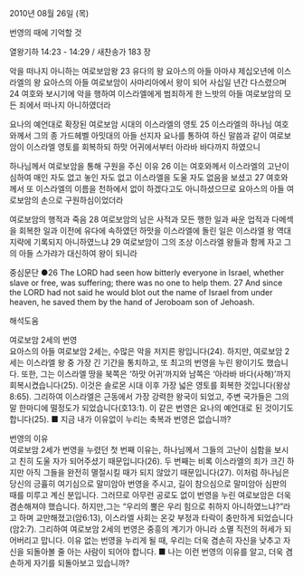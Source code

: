 2010년 08월 26일 (목)

번영의 때에 기억할 것



열왕기하 14:23 - 14:29 / 새찬송가 183 장


악을 떠나지 아니하는 여로보암왕
23 유다의 왕 요아스의 아들 아마샤 제십오년에 이스라엘의 왕 요아스의 아들 여로보암이 사마리아에서 왕이 되어 사십일 년간 다스렸으며 24 여호와 보시기에 악을 행하여 이스라엘에게 범죄하게 한 느밧의 아들 여로보암의 모든 죄에서 떠나지 아니하였더라 

요나의 예언대로 확장된 여로보암 시대의 이스라엘의 영토
25 이스라엘의 하나님 여호와께서 그의 종 가드헤벨 아밋대의 아들 선지자 요나를 통하여 하신 말씀과 같이 여로보암이 이스라엘 영토를 회복하되 하맛 어귀에서부터 아라바 바다까지 하였으니 

하나님께서 여로보암을 통해 구원을 주신 이유
26 이는 여호와께서 이스라엘의 고난이 심하여 매인 자도 없고 놓인 자도 없고 이스라엘을 도울 자도 없음을 보셨고 27 여호와께서 또 이스라엘의 이름을 천하에서 없이 하겠다고도 아니하셨으므로 요아스의 아들 여로보암의 손으로 구원하심이었더라 

여로보암의 행적과 죽음
28 여로보암의 남은 사적과 모든 행한 일과 싸운 업적과 다메섹을 회복한 일과 이전에 유다에 속하였던 하맛을 이스라엘에 돌린 일은 이스라엘 왕 역대지략에 기록되지 아니하였느냐 29 여로보암이 그의 조상 이스라엘 왕들과 함께 자고 그의 아들 스가랴가 대신하여 왕이 되니라 


중심문단 ●26 The LORD had seen how bitterly everyone in Israel, whether slave or free, was suffering; there was no one to help them. 27 And since the LORD had not said he would blot out the name of Israel from under heaven, he saved them by the hand of Jeroboam son of Jehoash.

해석도움





여로보암 2세의 번영  
요아스의 아들 여로보암 2세는, 수많은 악을 저지른 왕입니다(24). 하지만, 여로보암 2세는 이스라엘 왕 중 가장 긴 기간을 통치하고, 또 최고의 번영을 누린 왕이기도 했습니다. 또한, 그는 이스라엘 땅을 북쪽은 ‘하맛 어귀’까지와 남쪽은 ‘아라바 바다(사해)’까지 회복시켰습니다(25). 이것은 솔로몬 시대 이후 가장 넓은 영토를 회복한 것입니다(왕상8:65). 그리하여 이스라엘은 근동에서 가장 강력한 왕국이 되었고, 주변 국가들은 그의 말 한마디에 떨정도가 되었습니다(호13:1). 이 같은 번영은 요나의 예언대로 된 것이기도 합니다(25).
■ 지금 내가 이유없이 누리는 축복과 번영은 없습니까?

번영의 이유  
여로보암 2세가 번영을 누렸던 첫 번째 이유는, 하나님께서 그들의 고난이 심함을 보시고 친히 도울 자가 되어주셨기 때문입니다(26). 두 번째는 비록 이스라엘의 죄가 크긴 하지만 아직 그들을 완전히 멸절시킬 때가 되지 않았기 때문입니다(27). 이처럼 하나님은 당신의 긍휼히 여기심으로 말미암아 번영을 주시고, 길이 참으심으로 말미암아 심판의 때를 미루고 계신 분입니다. 그러므로 아무런 공로도 없이 번영을 누린 여로보암은 더욱 겸손해져야 했습니다. 하지만,그는 “우리의 뿔은 우리 힘으로 취하지 아니하였느냐?”라고 하며 교만해졌고(암6:13), 이스라엘 사회는 온갖 부정과 타락이 충만하게 되었습니다(암2:7). 그리하여 여로보암 2세의 번영은 중흥의 계기가 아니라 소멸 직전의 허세가 되어버리고 맙니다. 이유 없는 번영을 누리게 될 때, 우리는 더욱 겸손히 자신을 낮추고 자신을 되돌아볼 줄 아는 사람이 되어야 합니다.
■ 나는 이런 번영의 이유를 알고, 더욱 겸손하게 자기를 되돌아보고 있습니까?